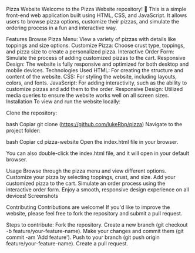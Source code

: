 Pizza Website
Welcome to the Pizza Website repository! 🍕 This is a simple front-end web application built using HTML, CSS, and JavaScript. It allows users to browse pizza options, customize their pizzas, and simulate the ordering process in a fun and interactive way.

Features
Browse Pizza Menu: View a variety of pizzas with details like toppings and size options.
Customize Pizza: Choose crust type, toppings, and pizza size to create a personalized pizza.
Interactive Order Form: Simulate the process of adding customized pizzas to the cart.
Responsive Design: The website is fully responsive and optimized for both desktop and mobile devices.
Technologies Used
HTML: For creating the structure and content of the website.
CSS: For styling the website, including layouts, colors, and fonts.
JavaScript: For adding interactivity, such as the ability to customize pizzas and add them to the order.
Responsive Design: Utilized media queries to ensure the website works well on all screen sizes.
Installation
To view and run the website locally:

Clone the repository:

bash
Copiar
git clone (https://github.com/lukeRbp/pizza)
Navigate to the project folder:

bash
Copiar
cd pizza-website
Open the index.html file in your browser.

You can also double-click the index.html file, and it will open in your default browser.

Usage
Browse through the pizza menu and view different options.
Customize your pizza by selecting toppings, crust, and size.
Add your customized pizza to the cart.
Simulate an order process using the interactive order form.
Enjoy a smooth, responsive design experience on all devices!
Screenshots

Contributing
Contributions are welcome! If you'd like to improve the website, please feel free to fork the repository and submit a pull request.

Steps to contribute:
Fork the repository.
Create a new branch (git checkout -b feature/your-feature-name).
Make your changes and commit them (git commit -am 'Add feature').
Push to your branch (git push origin feature/your-feature-name).
Create a pull request.

